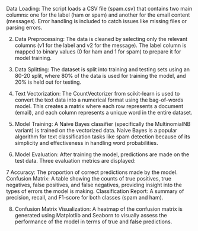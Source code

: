 

Data Loading:
The script loads a CSV file (spam.csv) that contains two main columns: one for the label (ham or spam) and another for the email content (messages).
Error handling is included to catch issues like missing files or parsing errors.

2. Data Preprocessing:
The data is cleaned by selecting only the relevant columns (v1 for the label and v2 for the message).
The label column is mapped to binary values (0 for ham and 1 for spam) to prepare it for model training.

3. Data Splitting:
The dataset is split into training and testing sets using an 80-20 split, where 80% of the data is used for training the model, and 20% is held out for testing.

4. Text Vectorization:
The CountVectorizer from scikit-learn is used to convert the text data into a numerical format using the bag-of-words model.
This creates a matrix where each row represents a document (email), and each column represents a unique word in the entire dataset.

5. Model Training:
A Naive Bayes classifier (specifically the MultinomialNB variant) is trained on the vectorized data.
Naive Bayes is a popular algorithm for text classification tasks like spam detection because of its simplicity and effectiveness in handling word probabilities.

6. Model Evaluation:
After training the model, predictions are made on the test data.
Three evaluation metrics are displayed:

7 Accuracy: The proportion of correct predictions made by the model.
Confusion Matrix: A table showing the counts of true positives, true negatives, false positives, and false negatives, providing insight into the types of errors the model is making.
Classification Report: A summary of precision, recall, and F1-score for both classes (spam and ham).

8. Confusion Matrix Visualization:
A heatmap of the confusion matrix is generated using Matplotlib and Seaborn to visually assess the performance of the model in terms of true and false predictions.
